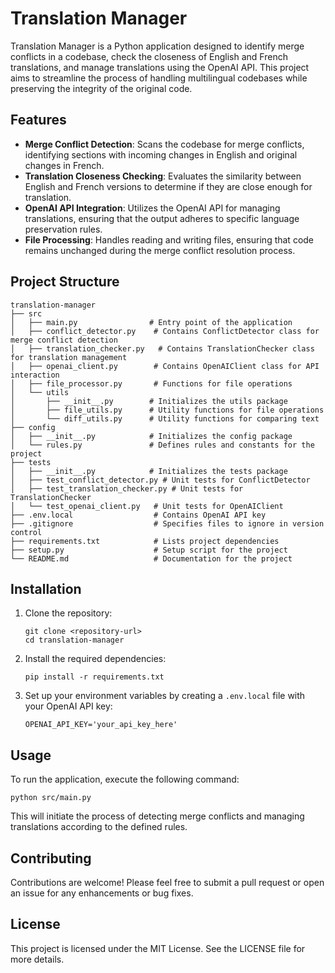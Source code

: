 # Translation Manager

Translation Manager is a Python application designed to identify merge conflicts in a codebase, check the closeness of English and French translations, and manage translations using the OpenAI API. This project aims to streamline the process of handling multilingual codebases while preserving the integrity of the original code.

## Features

- **Merge Conflict Detection**: Scans the codebase for merge conflicts, identifying sections with incoming changes in English and original changes in French.
- **Translation Closeness Checking**: Evaluates the similarity between English and French versions to determine if they are close enough for translation.
- **OpenAI API Integration**: Utilizes the OpenAI API for managing translations, ensuring that the output adheres to specific language preservation rules.
- **File Processing**: Handles reading and writing files, ensuring that code remains unchanged during the merge conflict resolution process.

## Project Structure

```
translation-manager
├── src
│   ├── main.py                # Entry point of the application
│   ├── conflict_detector.py    # Contains ConflictDetector class for merge conflict detection
│   ├── translation_checker.py   # Contains TranslationChecker class for translation management
│   ├── openai_client.py        # Contains OpenAIClient class for API interaction
│   ├── file_processor.py       # Functions for file operations
│   └── utils
│       ├── __init__.py        # Initializes the utils package
│       ├── file_utils.py      # Utility functions for file operations
│       └── diff_utils.py      # Utility functions for comparing text
├── config
│   ├── __init__.py            # Initializes the config package
│   └── rules.py               # Defines rules and constants for the project
├── tests
│   ├── __init__.py            # Initializes the tests package
│   ├── test_conflict_detector.py # Unit tests for ConflictDetector
│   ├── test_translation_checker.py # Unit tests for TranslationChecker
│   └── test_openai_client.py   # Unit tests for OpenAIClient
├── .env.local                  # Contains OpenAI API key
├── .gitignore                  # Specifies files to ignore in version control
├── requirements.txt            # Lists project dependencies
├── setup.py                    # Setup script for the project
└── README.md                   # Documentation for the project
```

## Installation

1. Clone the repository:
   ```
   git clone <repository-url>
   cd translation-manager
   ```

2. Install the required dependencies:
   ```
   pip install -r requirements.txt
   ```

3. Set up your environment variables by creating a `.env.local` file with your OpenAI API key:
   ```
   OPENAI_API_KEY='your_api_key_here'
   ```

## Usage

To run the application, execute the following command:
```
python src/main.py
```

This will initiate the process of detecting merge conflicts and managing translations according to the defined rules.

## Contributing

Contributions are welcome! Please feel free to submit a pull request or open an issue for any enhancements or bug fixes.

## License

This project is licensed under the MIT License. See the LICENSE file for more details.